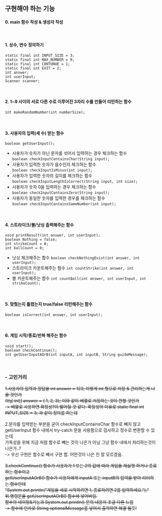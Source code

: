 ## 구현해야 하는 기능
#### 0. main 함수 작성 & 생성자 작성
<br>

#### 1. 상수, 변수 정의하기
    static final int INPUT_SIZE = 3;
    static final int MAX_NUMBER = 9;
    static final int CONTUNUE = 1;
    static final int EXIT = 2;
    int answer;
    int userInput;
    Scanner scanner;
<br>
    
#### 2. 1~9 사이의 서로 다른 수로 이루어진 3자리 수를 만들어 리턴하는 함수
    int makeRandomNumber(int numberSize);
<br>

#### 3. 사용자의 입력(세 수) 받는 함수
    boolean getUserInput();
    
   - 사용자가 숫자가 아닌 문자를 섞어서 입력하는 경우 체크하는 함수<br>`boolean checkInputContainsChar(String input);`
   - 사용자가 입력한 숫자가 음수인지 체크하는 함수 <br>`boolean checkInputIsMinus(int input);`
   - 사용자가 입력한 숫자의 길이를 체크하는 함수<br>`boolean checkInputLengthIsCorrect(String input, int size);`
   - 사용자가 숫자 0을 입력하는 경우 체크하는 함수 <br>`boolean checkInputContainsZero(String input);`
   - 사용자가 동일한 숫자를 입력한 경우를 체크하는 함수 <br>`boolean checkInputContainsSameNumber(int input);`
   
 <br>  
    
#### 4. 스트라이크/볼/낫싱 출력해주는 함수

	void printResult(int answer, int userInput);
	boolean Nothing = false;
    int strikeCount = 0;
    int ballCount = 0;
    
   - 낫싱 체크해주는 함수 `boolean checkNothingExist(int answer, int userInput);` 
   - 스트라이크 카운트해주는 함수 `int countStrike(int answer, int userInput);`
   - 볼 카운트해주는 함수 `int countBall(int answer, int userInput, int strikeCount);`
   

<br>
   
#### 5. 맞췄는지 틀렸는지 true/false 리턴해주는 함수<br>
    boolean isCorrect(int answer, int userInput);
<br>
    
#### 6. 게임 시작/종료/반복 해주는 함수<br>
    void start();
    boolean checkContinue();
    int getUserInputAOrB(int inputA, int inputB, String guideMessage);
<br>

### - 고민거리
~~1.사용자의 입력과 정답을 int answer = 123; 이렇게 int 형으로 저장 & 관리하는게 나을 것인가<br>
아님 int[] answer = { 1, 2, 3}; 이와 같이 배열로 저장하는 것이 편할 것인가<br>
-> 배열로 사용하면 확장성?이 떨어질 것 같다. 확장성의 이유로 static final int INPUT_SIZE = 3; 과 같이 정의를 하는데~~<br>
<br>
2.문자를 입력받는 부분을 굳이 checkInputContainsChar 함수로 빼지 않고<br> 
getUserInput 함수 내에서 try-catch 문을 사용함으로 검사하고 정수로 변환할 수 있는데<br>
가독성을 위해 지금 처럼 함수로 빼는 것이 나은가 아님 그냥 함수 내에서 처리하는것이 나은가..?<br>
-> 우선 구현은 함수로 빼서 구현 함. 어떤것이 나은 진 잘 모르겠음.<br>
<br>
~~3.checkContinue() 함수가 사용자가 1 또는 2의 값에 따라 게임을 재실행 하거나 종료하는 함수이고<br>
getUserInputAOrB() 함수가 사용자에게 inputA 또는 inputB의 입력을 받아 리터하는 함수인데<br>
"System.out.println("게임을 새로 시작하려면 1, 종료하려면 2를 입력하세요.");"<br>
위 명령문을 getUserInputAOrB() 함수에 넣어버림.<br>
함수의 네이밍&기능과 System.out.println() 문의 내용이 조금 다른 느낌<br>
-> 함수에 인자로 String optionalMessage를 넣어서 출력하면 해결 될듯!~~<br>